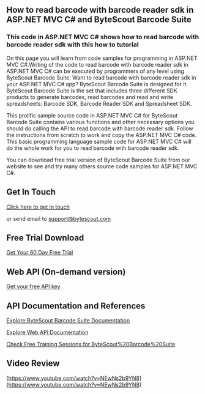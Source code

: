 ## How to read barcode with barcode reader sdk in ASP.NET MVC C# and ByteScout Barcode Suite

### This code in ASP.NET MVC C# shows how to read barcode with barcode reader sdk with this how to tutorial

On this page you will learn from code samples for programming in ASP.NET MVC C#.Writing of the code to read barcode with barcode reader sdk in ASP.NET MVC C# can be executed by programmers of any level using ByteScout Barcode Suite. Want to read barcode with barcode reader sdk in your ASP.NET MVC C# app? ByteScout Barcode Suite is designed for it. ByteScout Barcode Suite is the set that includes three different SDK products to generate barcodes, read barcodes and read and write spreadsheets: Barcode SDK, Barcode Reader SDK and Spreadsheet SDK.

This prolific sample source code in ASP.NET MVC C# for ByteScout Barcode Suite contains various functions and other necessary options you should do calling the API to read barcode with barcode reader sdk. Follow the instructions from scratch to work and copy the ASP.NET MVC C# code. This basic programming language sample code for ASP.NET MVC C# will do the whole work for you to read barcode with barcode reader sdk.

You can download free trial version of ByteScout Barcode Suite from our website to see and try many others source code samples for ASP.NET MVC C#.

## Get In Touch

[Click here to get in touch](https://bytescout.zendesk.com/hc/en-us/requests/new?subject=ByteScout%20Barcode%20Suite%20Question)

or send email to [support@bytescout.com](mailto:support@bytescout.com?subject=ByteScout%20Barcode%20Suite%20Question) 

## Free Trial Download

[Get Your 60 Day Free Trial](https://bytescout.com/download/web-installer?utm_source=github-readme)

## Web API (On-demand version)

[Get your free API key](https://pdf.co/documentation/api?utm_source=github-readme)

## API Documentation and References

[Explore ByteScout Barcode Suite Documentation](https://bytescout.com/documentation/index.html?utm_source=github-readme)

[Explore Web API Documentation](https://pdf.co/documentation/api?utm_source=github-readme)

[Check Free Training Sessions for ByteScout%20Barcode%20Suite](https://academy.bytescout.com/)

## Video Review

[https://www.youtube.com/watch?v=NEwNs2b9YN8](https://www.youtube.com/watch?v=NEwNs2b9YN8)